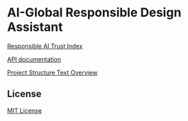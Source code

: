 # AI-Global Responsible Design Assistant

[Responsible AI Trust Index](http://162.246.157.168/)

[API documentation](docs/API.md)

[Project Structure Text Overview](docs/project_structure.md)


## License

[MIT License](LICENSE)
